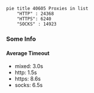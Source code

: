 
```mermaid
pie title 40605 Proxies in list
    "HTTP" : 24368
    "HTTPS": 6240
    "SOCKS" : 14923
```

### Some Info
#### Average Timeout

- mixed: 3.0s
- http: 1.5s
- https: 8.6s
- socks: 6.5s